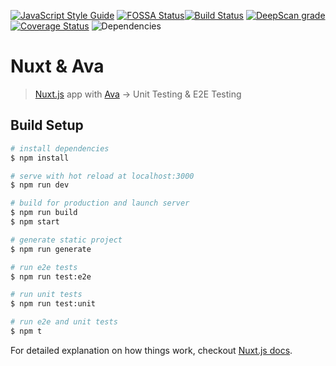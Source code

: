 [![JavaScript Style Guide](https://img.shields.io/badge/code_style-standard-brightgreen.svg)](https://standardjs.com) [![FOSSA Status](https://app.fossa.com/api/projects/git%2Bgithub.com%2Fvinayakkulkarni%2Fnuxt-ava-e2e-unit-testing.svg?type=shield)](https://app.fossa.com/reports/1c6f5969-d245-4b21-8282-9e54baaeb441)[![Build Status](https://travis-ci.org/vinayakkulkarni/nuxt-ava-e2e-unit-testing.svg?branch=master)](https://travis-ci.org/vinayakkulkarni/nuxt-ava-e2e-unit-testing) [![DeepScan grade](https://deepscan.io/api/teams/9055/projects/11310/branches/167671/badge/grade.svg)](https://deepscan.io/dashboard#view=project&tid=9055&pid=11310&bid=167671) [![Coverage Status](https://coveralls.io/repos/github/vinayakkulkarni/nuxt-ava-e2e-unit-testing/badge.svg?branch=master)](https://coveralls.io/github/vinayakkulkarni/nuxt-ava-e2e-unit-testing?branch=master) ![Dependencies](https://img.shields.io/david/vinayakkulkarni/nuxt-ava-e2e-unit-testing.svg)

# Nuxt & Ava

> [Nuxt.js](https://nuxtjs.org) app with [Ava](https://ava.li) -> Unit Testing & E2E Testing

## Build Setup

``` bash
# install dependencies
$ npm install

# serve with hot reload at localhost:3000
$ npm run dev

# build for production and launch server
$ npm run build
$ npm start

# generate static project
$ npm run generate

# run e2e tests
$ npm run test:e2e

# run unit tests
$ npm run test:unit

# run e2e and unit tests
$ npm t
```

For detailed explanation on how things work, checkout [Nuxt.js docs](https://nuxtjs.org).
